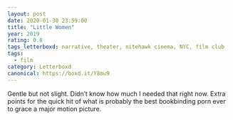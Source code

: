 ```yaml
---
layout: post 
date: 2020-01-30 23:59:00
title: "Little Women"
year: 2019
rating: 0.8
tags_letterboxd: narrative, theater, nitehawk cinema, NYC, film club
tags:
  - film
category: Letterboxd
canonical: https://boxd.it/Y8mu9
---
```


Gentle but not slight. Didn’t know how much I needed that right now. Extra points for the quick hit of what is probably the best bookbinding porn ever to grace a major motion picture.